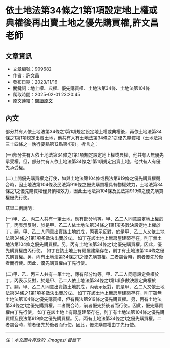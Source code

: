 # 依土地法第34條之1第1項設定地上權或典權後再出賣土地之優先購買權,許文昌老師

## 文章資訊
- 文章編號：909682
- 作者：許文昌
- 發布日期：2023/11/16
- 關鍵詞：地上權、典權、優先購買權、土地法第34條、土地法第104條
- 爬取時間：2025-02-01 23:20:45
- 原文連結：[閱讀原文](https://real-estate.get.com.tw/Columns/detail.aspx?no=909682)

## 內文


部分共有人依土地法第34條之1第1項規定設定地上權或典權後，再依土地法第34條之1第1項規定出賣土地，他共有人有土地法第34條之1之優先購買權（土地法第三十四條之一執行要點第12點第4項）。析言之：


(一)部分共有人依土地法第34條之1第1項規定設定地上權或典權，他共有人無優先承受權。但，部分共有人依土地法第34條之1第1項規定出賣土地，他共有人有優先承受權。


(二)上開優先購買權之行使，如與土地法第104條或民法第919條之優先購買權競合時，因土地法第104條及民法第919條之優先購買權具有物權效力，土地法第34條之1之優先購買權僅具債權效力，因此土地法第104條及民法第919條之優先購買權優先行使。


茲舉二例說明：


(一)甲、乙、丙三人共有一筆土地，應有部分均等。甲、乙二人同意設定地上權於丁，丙表示反對，於是甲、乙二人依土地法第34條之1第1項多數決設定地上權於丁。嗣，甲、乙二人同意出賣該土地於戊，丙表示反對，於是甲、乙二人又依土地法第34條之1第1項多數決出賣於戊。
如丁在該土地上無房屋建築存在，則丁無土地法第104條之優先購買權。另，丙有土地法第34條之1之優先購買權。因此，優先購買權由丙行使。
如丁在該土地上有房屋建築存在，則丁有土地法第104條之優先購買權。另，丙有土地法第34條之1之優先購買權。二者競合時，前者優先於後者而行使。因此，優先購買權由丁先行使。


(二)甲、乙、丙三人共有一筆土地，應有部分均等。甲、乙二人同意設定典權於丁，丙表示反對，於是甲、乙二人依土地法第34條之1第1項多數決設定典權於丁。嗣，甲、乙二人同意出賣該土地於戊，丙表示反對，於是甲、乙二人又依土地法第34條之1第1項多數決出賣於戊。
如丁在該土地上無房屋建築存在，則丁雖無土地法第104條之優先購買權，但有民法第919條之優先購買權。另，丙有土地法第34條之1之優先購買權。二者競合時，前者優先於後者而行使。因此，優先購買權由丁先行使。
如丁在該土地上有房屋建築存在，則丁有土地法第104條之優先購買權及民法第919條之優先購買權。另，丙有土地法第34條之1之優先購買權。二者競合時，前者優先於後者而行使。因此，優先購買權由丁先行使。

---
*注：本文圖片存放於 ./images/ 目錄下*
